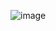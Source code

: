 ![image](https://user-images.githubusercontent.com/109664594/202851312-5bbd0484-f88d-4478-a0e5-462e05f3010b.png)

